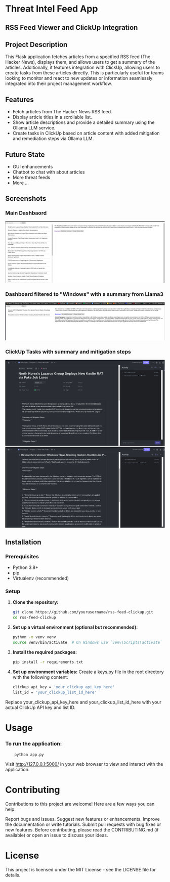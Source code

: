 # Threat Intel Feed App
## RSS Feed Viewer and ClickUp Integration

## Project Description
This Flask application fetches articles from a specified RSS feed (The Hacker News), displays them, and allows users to get a summary of the articles. Additionally, it features integration with ClickUp, allowing users to create tasks from these articles directly. This is particularly useful for teams looking to monitor and react to new updates or information seamlessly integrated into their project management workflow.

## Features
- Fetch articles from The Hacker News RSS feed.
- Display article titles in a scrollable list.
- Show article descriptions and provide a detailed summary using the Ollama LLM service.
- Create tasks in ClickUp based on article content with added mitigation and remediation steps via Ollama LLM.

## Future State
- GUI enhancements
- Chatbot to chat with about articles
- More threat feeds
- More ...
## Screenshots
### Main Dashbaord
![Feature 1](screenshots/main_dash.png "Maindash")
### Dashboard filtered to "Windows" with a summary from Llama3
![Feature 2](screenshots/filtered_windows_with_summary.png "Maindash with Windows filter and summary")
### ClickUp Tasks with summary and mitigation steps
![Feature 3](screenshots/clickup_task_1.png "ClickUp Task 1")
![Feature 4](screenshots/clickup_task_2.png "ClickUp Task 2")
## Installation

### Prerequisites
- Python 3.8+
- pip
- Virtualenv (recommended)

### Setup
1. **Clone the repository:**
   ```bash
   git clone https://github.com/yourusername/rss-feed-clickup.git
   cd rss-feed-clickup

2. **Set up a virtual environment (optional but recommended):**
    ```bash
   python -m venv venv
   source venv/bin/activate  # On Windows use `venv\Scripts\activate`
3. **Install the required packages:**
    ```bash
   pip install -r requirements.txt

4. **Set up environment variables:**
    Create a keys.py file in the root directory with the following content:
    ```bash
   clickup_api_key = 'your_clickup_api_key_here'
   list_id = 'your_clickup_list_id_here'
   
Replace your_clickup_api_key_here and your_clickup_list_id_here with your actual ClickUp API key and list ID.
    
# Usage

### To run the application:
    
        python app.py


Visit http://127.0.0.1:5000/ in your web browser to view and interact with the application.

# Contributing
Contributions to this project are welcome! Here are a few ways you can help:

Report bugs and issues.
Suggest new features or enhancements.
Improve the documentation or write tutorials.
Submit pull requests with bug fixes or new features.
Before contributing, please read the CONTRIBUTING.md (if available) or open an issue to discuss your ideas.

# License
This project is licensed under the MIT License - see the LICENSE file for details.
